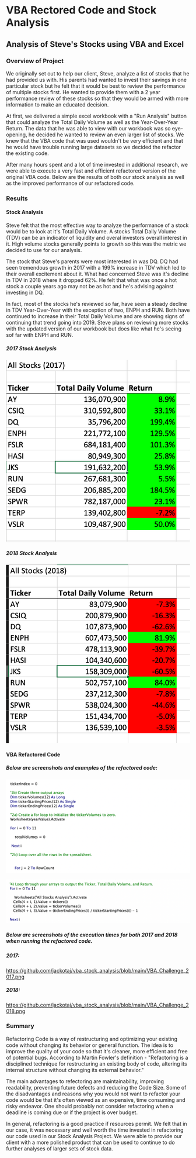 # VBA Rectored Code and Stock Analysis

## Analysis of Steve's Stocks using VBA and Excel

### Overview of Project
We originally set out to help our client, Steve, analyze a list of stocks that he had provided us with. His parents had wanted to invest their savings in one particular stock but he felt that it would be best to review the performance of multiple stocks first. He wanted to provide them with a 2 year performance review of these stocks so that they would be armed with more information to make an educated decision. 

At first, we delivered a simple excel workbook with a "Run Analysis" button that could analyze the Total Daily Volume as well as the Year-Over-Year Return. The data that he was able to view with our workbook was so eye-opening, he decided he wanted to review an even larger list of stocks. We knew that the VBA code that was used wouldn't be very efficient and that he would have trouble running large datasets so we decided the refactor the existing code. 

After many hours spent and a lot of time invested in additional research, we were able to execute a very fast and efficient refactored version of the original VBA code. Below are the results of both our stock analysis as well as the improved performance of our refactored code.

### Results

#### Stock Analysis

Steve felt that the most effective way to analyze the performance of a stock would be to look at it's Total Daily Volume. A stocks Total Daily Volume (TDV) can be an indicator of liquidity and overal investors overall interest in it. High volume stocks generally points to growth so this was the metric we decided to use for our analysis. 

The stock that Steve's parents were most interested in was DQ. DQ had seen tremendous growth in 2017 with a 199% increase in TDV which led to their overall excitement about it. What had concerned Steve was it's decline in TDV in 2018 where it dropped 62%. He felt that what was once a hot stock a couple years ago may not be as hot and he's advising against investing in DQ. 

In fact, most of the stocks he's reviewed so far, have seen a steady decline in TDV Year-Over-Year with the exception of two, ENPH and RUN. Both have continued to increase in their Total Daily Volume and are showing signs of continuing that trend going into 2019. Steve plans on reviewing more stocks with the updated version of our workbook but does like what he's seeing sof far with ENPH and RUN. 

##### 2017 Stock Analysis

![alt text](https://github.com/jackotaj/vba_stock_analysis/blob/main/2017_Stock_Analysis.png)

##### 2018 Stock Analysis

![alt text](https://github.com/jackotaj/vba_stock_analysis/blob/main/2018_Stock_Analysis.png)


#### VBA Refactored Code 

##### Below are screenshots and examples of the refactored code:

![alt text](https://github.com/jackotaj/vba_stock_analysis/blob/main/vba_code_tickerindex.png)

![alt text](https://github.com/jackotaj/vba_stock_analysis/blob/main/vba_looparrays.png)

##### Below are screenshots of the execution times for both 2017 and 2018 when running the refactored code. 

##### 2017:
https://github.com/jackotaj/vba_stock_analysis/blob/main/VBA_Challenge_2017.png

##### 2018:
https://github.com/jackotaj/vba_stock_analysis/blob/main/VBA_Challenge_2018.png


### Summary

Refactoring Code is a way of restructuring and optimizing your existing code without changing its behavior or general function. The idea is to improve the quality of your code so that it's cleaner, more efficient and free of potential bugs. According to Martin Fowler's definition - "Refactoring is a disciplined technique for restructuring an existing body of code, altering its internal structure without changing its external behavior."

The main advantages to refectoring are maintainability, improving readability, preventing future defects and reducing the Code Size. Some of the disadvantages and reasons why you would not want to refactor your code would be that it's often viewed as an expensive, time consuming and risky endeavor. One should probably not consider refactoring when a deadline is coming due or if the project is over budget. 

In general, refactoring is a good practice if resources permit. We felt that in our case, it was necessary and well worth the time invested in refactoring our code used in our Stock Analysis Project. We were able to provide our client with a more polished product that can be used to continue to do further analyses of larger sets of stock data. 
